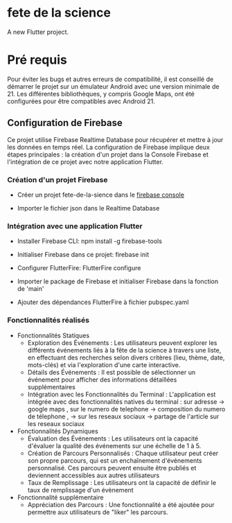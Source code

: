 # fete de la science

A new Flutter project.

# Pré requis 
Pour éviter les bugs et autres erreurs de compatibilité, il est conseillé de démarrer le projet sur un émulateur Android avec une version minimale de 21. Les différentes bibliothèques, y compris Google Maps, ont été configurées pour être compatibles avec Android 21.


## Configuration de Firebase

Ce projet utilise Firebase Realtime Database pour récupérer et mettre à jour les données en temps réel. La configuration de Firebase implique deux étapes principales : la création d'un projet dans la Console Firebase et l'intégration de ce projet avec notre application Flutter.

### Création d'un projet Firebase

- Créer un projet fete-de-la-sience dans le [firebase console](https://console.firebase.google.com/u/0/project/fete-de-la-sience/database/fete-de-la-sience-default-rtdb/data)

- Importer le fichier json dans le Realtime Database

### Intégration avec une application Flutter

- Installer Firebase CLI: npm install -g firebase-tools

- Initialiser Firebase dans ce projet: firebase init

- Configurer FlutterFire: FlutterFire configure 

- Importer le package de Firebase et initialiser Firebase dans la fonction de 'main' 

- Ajouter des dépendances FlutterFire à fichier pubspec.yaml

### Fonctionnalités réalisés

* Fonctionnalités Statiques 
    - Exploration des Événements : Les utilisateurs peuvent explorer les différents événements liés à la fête de la science à travers une liste, en effectuant des recherches selon divers critères (lieu, thème, date, mots-clés) et via l'exploration d'une carte interactive.
    - Détails des Événements : Il est possible de sélectionner un événement pour afficher des informations détaillées supplémentaires
    - Intégration avec les Fonctionnalités du Terminal : L'application est intégrée avec des fonctionnalités natives du terminal : sur adresse -> google maps , sur le numero de telephone -> composition du numero de télephone , -> sur les reseaux sociaux -> partage de l'article sur les reseaux sociaux 
 * Fonctionnalités Dynamiques 
    - Évaluation des Événements : Les utilisateurs ont la capacité d'évaluer la qualité des événements sur une échelle de 1 à 5. 
    - Création de Parcours Personnalisés : Chaque utilisateur peut créer son propre parcours, qui est un enchaînement d'événements personnalisé. Ces parcours peuvent ensuite être publiés et deviennent accessibles aux autres utilisateurs 
    - Taux de Remplissage : Les utilisateurs ont la capacité  de définir le taux de remplissage d'un évènement
* Fonctionnalité supplémentaire 
    - Appréciation des Parcours : Une fonctionnalité a été ajoutée pour permettre aux utilisateurs de "liker" les parcours.